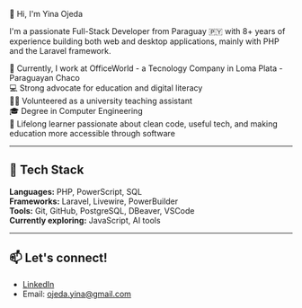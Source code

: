 👋 Hi, I'm Yina Ojeda

I'm a passionate Full-Stack Developer from Paraguay 🇵🇾 with 8+ years of experience building both web and desktop applications, mainly with PHP and the Laravel framework.

🔭 Currently, I work at OfficeWorld - a Tecnology Company in Loma Plata - Paraguayan Chaco  
💻 Strong advocate for education and digital literacy  
🧑‍🏫 Volunteered as a university teaching assistant    
🎓 Degree in Computer Engineering  
🧠 Lifelong learner passionate about clean code, useful tech, and making education more accessible through software  


---

## 🚀 Tech Stack

**Languages:** PHP, PowerScript, SQL  
**Frameworks:** Laravel, Livewire, PowerBuilder  
**Tools:** Git, GitHub, PostgreSQL, DBeaver, VSCode  
**Currently exploring:** JavaScript, AI tools  

---

## 📫 Let's connect!

- [LinkedIn](https://www.linkedin.com/in/yinaojeda)  
- Email: ojeda.yina@gmail.com


